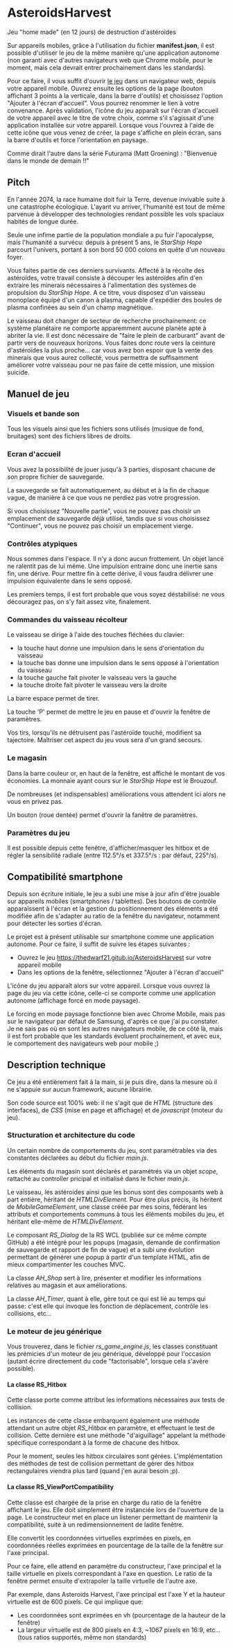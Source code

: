 # AsteroidsHarvest
Jeu "home made" (en 12 jours) de destruction d'astéroïdes

Sur appareils mobiles, grâce à l'utilisation du fichier **manifest.json**, il est possible d'utiliser le jeu de la même manière qu'une application autonome (non garanti avec d'autres navigateurs web que Chrome mobile, pour le moment, mais cela devrait entrer prochainement dans les standards).

Pour ce faire, il vous suffit d'ouvrir [le jeu](https://thedwarf21.github.io/AsteroidsHarvest) dans un navigateur web, depuis votre appareil mobile. Ouvrez ensuite les options de la page (bouton affichant 3 points à la verticale, dans la barre d'outils) et choisissez l'option "Ajouter à l'écran d'accueil". Vous pourrez renommer le lien à votre convenance. Après validation, l'icône du jeu apparaît sur l'écran d'accueil de votre appareil avec le titre de votre choix, comme s'il s'agissait d'une application installée sur votre appareil. Lorsque vous l'ouvrez à l'aide de cette icône que vous venez de créer, la page s'affiche en plein écran, sans la barre d'outils et force l'orientation en paysage.

Comme dirait l'autre dans la série Futurama (Matt Groening) : "Bienvenue dans le monde de demain !!"

## Pitch
En l'année 2074, la race humaine doit fuir la Terre, devenue invivable suite à une catastrophe écologique. L'ayant vu arriver, l'humanité est tout de même parvenue à développer des technologies rendant possible les vols spaciaux habités de longue durée.

Seule une infime partie de la population mondiale a pu fuir l'apocalypse, mais l'humanité a survécu: depuis à présent 5 ans, le _StarShip Hope_ parcourt l'univers, portant à son bord 50 000 colons en quête d'un nouveau foyer.

Vous faites partie de ces derniers survivants. Affecté à la récolte des astéroïdes, votre travail consiste à découper les astéroïdes afin d'en extraire les minerais nécessaires à l'alimentation des systèmes de propulsion du _StarShip Hope_. A ce titre, vous disposez d'un vaisseau monoplace équipé d'un canon à plasma, capable d'expédier des boules de plasma confinées au sein d'un champ magnétique.

Le vaisseau doit changer de secteur de recherche prochainement: ce système planétaire ne comporte apparemment aucune planète apte à abriter la vie. Il est donc nécessaire de "faire le plein de carburant" avant de partir vers de nouveaux horizons. Vous faites donc route vers la ceinture d'astéroïdes la plus proche... car vous avez bon espoir que la vente des minerais que vous aurez collecté, vous permettra de suffisamment améliorer votre vaisseau pour ne pas faire de cette mission, une mission suicide. 

## Manuel de jeu

### Visuels et bande son
Tous les visuels ainsi que les fichiers sons utilisés (musique de fond, bruitages) sont des fichiers libres de droits.

### Ecran d'accueil
Vous avez la possibilité de jouer jusqu'à 3 parties, disposant chacune de son propre fichier de sauvegarde.

La sauvegarde se fait automatiquement, au début et à la fin de chaque vague, de manière à ce que vous ne perdiez pas votre progression.

Si vous choisissez "Nouvelle partie", vous ne pouvez pas choisir un emplacement de sauvegarde déjà utilisé, tandis que si vous choisissez "Continuer", vous ne pouvez pas choisir un emplacement vierge.

### Contrôles atypiques
Nous sommes dans l'espace. Il n'y a donc aucun frottement. Un objet lancé ne ralentit pas de lui même. Une impulsion entraine donc une inertie sans fin, une dérive. Pour mettre fin à cette dérive, il vous faudra délivrer une impulsion équivalente dans le sens opposé.

Les premiers temps, il est fort probable que vous soyez déstabilisé: ne vous découragez pas, on s'y fait assez vite, finalement.

### Commandes du vaisseau récolteur
Le vaisseau se dirige à l'aide des touches fléchées du clavier:
* la touche haut donne une impulsion dans le sens d'orientation du vaisseau
* la touche bas donne une impulsion dans le sens opposé à l'orientation du vaisseau
* la touche gauche fait pivoter le vaisseau vers la gauche
* la touche droite fait pivoter le vaisseau vers la droite

La barre espace permet de tirer.

La touche 'P' permet de mettre le jeu en pause et d'ouvrir la fenêtre de paramètres.

Vos tirs, lorsqu'ils ne détruisent pas l'astéroïde touché, modifient sa tajectoire. Maîtriser cet aspect du jeu vous sera d'un grand secours.

### Le magasin
Dans la barre couleur or, en haut de la fenêtre, est affiché le montant de vos économies. La monnaie ayant cours sur le _StarShip Hope_ est le Brouzouf.

De nombreuses (et indispensables) améliorations vous attendent ici alors ne vous en privez pas.

Un bouton (roue dentée) permet d'ouvrir la fanêtre de paramètres.

### Paramètres du jeu

Il est possible depuis cette fenêtre, d'afficher/masquer les hitbox et de régler la sensibilité radiale (entre 112.5°/s et 337.5°/s : par défaut, 225°/s). 

## Compatibilité smartphone
Depuis son écriture initiale, le jeu a subi une mise à jour afin d'être jouable sur appareils mobiles (smartphones / tablettes). Des boutons de contrôle apparaîssent à l'écran et la gestion du positionnement des éléments a été modifiée afin de s'adapter au ratio de la fenêtre du navigateur, notamment pour détecter les sorties d'écran.

Le projet est à présent utilisable sur smartphone comme une application autonome. Pour ce faire, il suffit de suivre les étapes suivantes :
* Ouvrez le jeu https://thedwarf21.gitub.io/AsteroidsHarvest sur votre appareil mobile
* Dans les options de la fenêtre, sélectionnez "Ajouter à l'écran d'accueil"

L'icône du jeu apparaît alors sur votre appareil. Lorsque vous ouvrez la page du jeu via cette icône, celle-ci se comporte comme une application autonome (affichage forcé en mode paysage).

Le forcing en mode paysage fonctionne bien avec Chrome Mobile, mais pas sur le navigateur par défaut de Samsung, d'après ce que j'ai pu constater. Je ne sais pas où en sont les autres navigateurs mobile, de ce côté là, mais il est fort probable que les standards évoluent prochainement, et avec eux, le comportement des navigateurs web pour mobile ;)

## Description technique
Ce jeu a été entièrement fait à la main, si je puis dire, dans la mesure où il ne s'appuie sur aucun framework, aucune librairie.

Son code source est 100% web: il ne s'agit que de *HTML* (structure des interfaces), de *CSS* (mise en page et affichage) et de *javascript* (moteur du jeu).

### Structuration et architecture du code
Un certain nombre de comportements du jeu, sont paramétrables via des constantes déclarées au début du fichier _main.js_.

Les éléments du magasin sont déclarés et paramétrés via un objet _scope_, rattaché au controller pricipal et initialisé dans le fichier _main.js_.

Le vaisseau, les astéroides ainsi que les bonus sont des composants web à part entière, héritant de _HTMLDivElement_. Pour être plus précis, ils héritent de _MobileGameElement_, une classe créée par mes soins, fédérant les attributs et comportements communs à tous les éléments mobiles du jeu, et héritant elle-même de _HTMLDivElement_.

Le composant *RS_Dialog* de la RS WCL (publiée sur ce même compte GitHub) a été intégré pour les popups (magasin, demande de confirmation de sauvegarde et rapport de fin de vague) et a subi une évolution permettant de générer une popup à partir d'un template HTML, afin de mieux compartimenter les couches MVC.

La classe *AH_Shop* sert à lire, présenter et modifier les informations relatives au magasin et aux améliorations.

La classe *AH_Timer*, quant à elle, gère tout ce qui est lié au temps qui passe: c'est elle qui invoque les fonction de déplacement, contrôle les collisions, etc...

### Le moteur de jeu générique
Vous trouverez, dans le fichier *rs_game_engine.js*, les classes constituant les prémicies d'un moteur de jeu générique, développé pour l'occasion (autant écrire directement du code "factorisable", lorsque cela s'avère possible).

#### La classe RS_Hitbox
Cette classe porte comme attribut les informations nécessaires aux tests de collision.

Les instances de cette classe embarquent également une méthode attendant un autre objet *RS_Hitbox* en paramètre, et effectuant le test de collision. Cette dernière est une méthode "d'aiguillage" appelant la méthode spécifique correspondant à la forme de chacune des hitbox.

Pour le moment, seules les hitbox circulaires sont gérées. L'implémentation des méthodes de test de collision permettant de gérer des hitbox rectangulaires viendra plus tard (quand j'en aurai besoin ;p).

#### La classe RS_ViewPortCompatibility
Cette classe est chargée de la prise en charge du ratio de la fenêtre affichant le jeu. Elle doit simplement être instanciée lors de l'ouverture de la page. Le constructeur met en place un listener permettant de maintenir la compatibilité, suite à un redimensionnement de ladite fenêtre.

Elle convertit les coordonnées virtuelles exprimées en pixels, en coordonnées réelles exprimées en pourcentage de la taille de la fenêtre sur l'axe principal.

Pour ce faire, elle attend en paramètre du constructeur, l'axe principal et la taille virtuelle en pixels correspondant à l'axe en question. Le ratio de la fenêtre permet ensuite d'extrapoler la taille virtuelle de l'autre axe.

Par exemple, dans Asteroids Harvest, l'axe principal est l'axe Y et la hauteur virtuelle est de 600 pixels. Ce qui implique que:
* Les coordonnées sont exprimées en vh (pourcentage de la hauteur de la fenêtre)
* La largeur virtuelle est de 800 pixels en 4:3, ~1067 pixels en 16:9, etc... (tous ratios supportés, même non standards)

